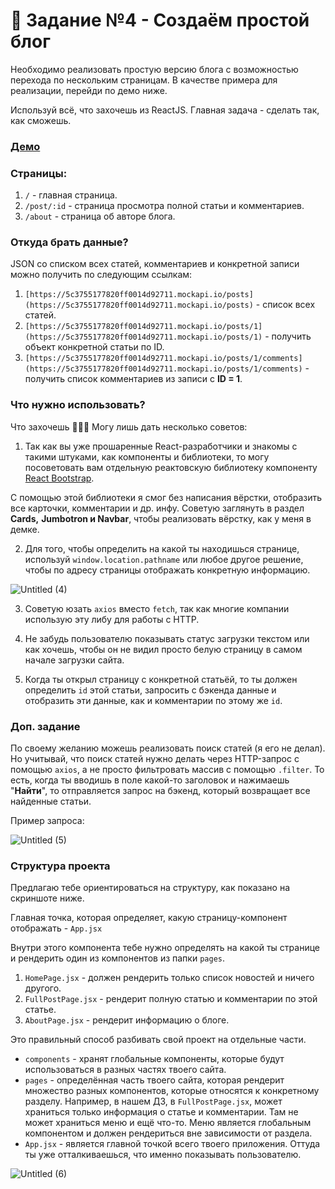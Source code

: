 # 📝 Задание №4 - Создаём простой блог

Необходимо реализовать простую версию блога с возможностью перехода по нескольким страницам. В качестве примера для реализации, перейди по демо ниже.

Используй всё, что захочешь из ReactJS. Главная задача - сделать так, как сможешь. 

### [Демо](https://news-mentor.vercel.app/)

### Страницы:

1. `/` - главная страница.
2. `/post/:id` - страница просмотра полной статьи и комментариев.
3. `/about` - страница об авторе блога.

### Откуда брать данные?

JSON со списком всех статей, комментариев и конкретной записи можно получить по следующим ссылкам:

1. `[https://5c3755177820ff0014d92711.mockapi.io/posts](https://5c3755177820ff0014d92711.mockapi.io/posts)` - список всех статей.
2. `[https://5c3755177820ff0014d92711.mockapi.io/posts/1](https://5c3755177820ff0014d92711.mockapi.io/posts/1)` - получить объект конкретной статьи по ID.
3. `[https://5c3755177820ff0014d92711.mockapi.io/posts/1/comments](https://5c3755177820ff0014d92711.mockapi.io/posts/1/comments)` - получить список комментариев из записи с **ID = 1**.

### Что нужно использовать?

Что захочешь 🤷🏻‍♂️ Могу лишь дать несколько советов:

1. Так как вы уже прошаренные React-разработчики и знакомы с такими штуками, как компоненты и библиотеки, то могу посоветовать вам отдельную реактовскую библиотеку компоненту [React Bootstrap](https://react-bootstrap.github.io/).

С помощью этой библиотеки я смог без написания вёрстки, отобразить все карточки, комментарии и др. инфу. Советую заглянуть в раздел **Cards,** **Jumbotron и Navbar**, чтобы реализовать вёрстку, как у меня в демке.

2. Для того, чтобы определить на какой ты находишься странице, используй `window.location.pathname` или любое другое решение, чтобы по адресу страницы отображать конкретную информацию.

![Untitled (4)](https://user-images.githubusercontent.com/57808776/114497995-6cff0800-9c4d-11eb-9764-6f50bae0e6eb.png)

3. Советую юзать `axios` вместо `fetch`, так как многие компании использую эту либу для работы с HTTP.

4. Не забудь пользователю показывать статус загрузки текстом или как хочешь, чтобы он не видил просто белую страницу в самом начале загрузки сайта.

5. Когда ты открыл страницу с конкретной статьёй, то ты должен определить `id` этой статьи, запросить с бэкенда данные и отобразить эти данные, как и комментарии по этому же `id`.

### Доп. задание

По своему желанию можешь реализовать поиск статей (я его не делал). Но учитывай, что поиск статей нужно делать через HTTP-запрос с помощью `axios`, а не просто фильтровать массив с помощью `.filter`. 
То есть, когда ты вводишь в поле какой-то заголовок и нажимаешь "**Найти**", то отправляется запрос на бэкенд, который возвращает все найденные статьи. 

Пример запроса:

![Untitled (5)](https://user-images.githubusercontent.com/57808776/114498009-78eaca00-9c4d-11eb-8f53-d8b544c90f08.png)

### Структура проекта

Предлагаю тебе ориентироваться на структуру, как показано на скриншоте ниже.

Главная точка, которая определяет, какую страницу-компонент отображать - `App.jsx`

Внутри этого компонента тебе нужно определять на какой ты странице и рендерить один из компонентов из папки `pages`.

1. `HomePage.jsx` - должен рендерить только список новостей и ничего другого.
2. `FullPostPage.jsx` - рендерит полную статью и комментарии по этой статье.
3. `AboutPage.jsx` - рендерит информацию о блоге.

Это правильный способ разбивать свой проект на отдельные части.

- `components` - хранят глобальные компоненты, которые будут использоваться в разных частях твоего сайта.
- `pages` - определённая часть твоего сайта, которая рендерит множество разных компонентов, которые относятся к конкретному разделу. Например, в нашем ДЗ, в `FullPostPage.jsx`, может храниться только информация о статье и комментарии. Там не может храниться меню и ещё что-то. Меню является глобальным компонентом и должен рендериться вне зависимости от раздела.
- `App.jsx` - является главной точкой всего твоего приложения. Оттуда ты уже отталкиваешься, что именно показывать пользователю.

![Untitled (6)](https://user-images.githubusercontent.com/57808776/114498018-7f794180-9c4d-11eb-9914-71961fa5f868.png)
